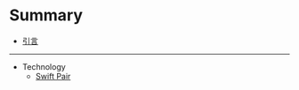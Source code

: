 # Summary

- [引言](README.md)

---

- Technology
    - [Swift Pair](Technology/Swift_Pair/Markdown/2022-08-17-Technology-Swift-Pair.md)
